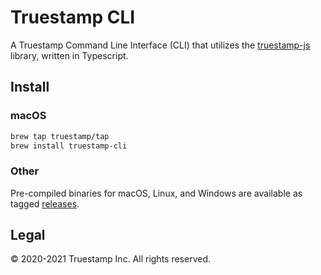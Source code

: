 # Truestamp CLI

A Truestamp Command Line Interface (CLI) that utilizes the [truestamp-js](https://github.com/truestamp/truestamp-js) library, written in Typescript.

## Install

### macOS

```sh
brew tap truestamp/tap
brew install truestamp-cli
```

### Other

Pre-compiled binaries for macOS, Linux, and Windows are available as tagged [releases](https://github.com/truestamp/truestamp-cli/releases).

## Legal

© 2020-2021 Truestamp Inc. All rights reserved.
